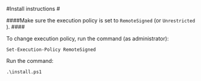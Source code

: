 #Install instructions #

####Make sure the execution policy is set to `RemoteSigned` (or `Unrestricted `). ####

To change execution policy, run the command (as administrator):

  `Set-Execution-Policy RemoteSigned`

Run the command:

`.\install.ps1`
